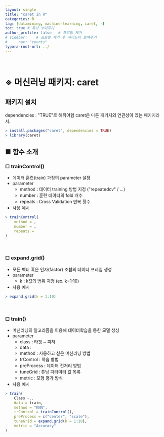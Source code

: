 ```yaml
---
layout: single
title: "caret in R"
categories: R
tag: [datamining, machine-learning, caret, r]
toc: true # 목차 보여주기
author_profile: false   # 프로필 제거
# sidebar:    # 프로필 제거 후 사이드바 보여주기
#     nav: "counts"
typora-root-url: ../
---
```

<br>

# **※ 머신러닝 패키지: caret**

## 패키지 설치
dependencies : "TRUE"로 해줘야함
caret은 다른 패키지와 연관성이 있는 패키지라서.

```r
> install.packages("caret", dependencies = TRUE)
> library(caret)
```

## ■ 함수 소개
### □ trainControl()
- 데이터 훈련(train) 과정의 parameter 설정
- parameter
  - method : 데이터 training 방법 지정 ("repeatedcv" / ...)
  - number : 훈련 데이터의 fold 개수
  - repeats : Cross Validation 반복 횟수
- 사용 예시

```r
> trainControl(
    method = ,
    number = ,
    repeats =
)
```

<br>

### □ expand.grid()
- 모든 벡터 혹은 인자(factor) 조합의 데이터 프레임 생성
- parameter
  - k : k값의 범위 지정 (ex. k=1:10)
- 사용 예시

```r
> expand.grid(k = 1:10)
```

<br>

### □ train()
- 머신러닝의 알고리즘을 이용해 데이터학습을 통한 모델 생성
- parameter
  - class : 타겟 ~ 피쳐
  - data :
  - method : 사용하고 싶은 머신러닝 방법
  - trControl : 학습 방법
  - preProcess : 데이터 전처리 방법
  - tuneGrid : 튜닝 파라미터 값 목록
  - metric : 모형 평가 방식
- 사용 예시

```r
> train(
    Class ~.,
    data = train,
    method = "KNN",
    trControl = trainControl(),
    preProcess = c("center", "scale"),
    tuneGrid = expand.grid(k = 1:10),
    metric = "Accuracy"
)
```

